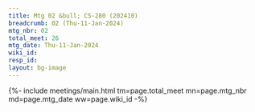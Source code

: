 ```yaml
---
title: Mtg 02 &bull; CS-280 (202410)
breadcrumb: 02 (Thu-11-Jan-2024)
mtg_nbr: 02
total_meet: 26
mtg_date: Thu-11-Jan-2024
wiki_id: 
resp_id: 
layout: bg-image
---
```


{%- include meetings/main.html
    tm=page.total_meet
    mn=page.mtg_nbr
    md=page.mtg_date
    ww=page.wiki_id
-%}
